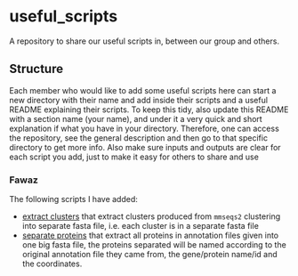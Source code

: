 # useful_scripts
A repository to share our useful scripts in, between our group and others.

## Structure
Each member who would like to add some useful scripts here can start a new directory with their name and add inside their scripts and a useful README explaining their scripts. To keep this tidy, also update this README with a section name (your name), and under it a very quick and short explanation if what you have in your directory. Therefore, one can access the repository, see the general description and then go to that specific directory to get more info. Also make sure inputs and outputs are clear for each script you add, just to make it easy for others to share and use

### Fawaz
The following scripts I have added:
* [extract clusters](Fawaz/extract_clusters.py) that extract clusters produced from `mmseqs2` clustering into separate fasta file, i.e. each cluster is in a separate fasta file
* [separate proteins](Fawaz/separate_proteins.py) that extract all proteins in annotation files given into one big fasta file, the proteins separated will be named according to the original annotation file they came from, the gene/protein name/id and the coordinates.